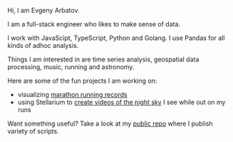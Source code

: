 Hi, I am Evgeny Arbatov.

I am a full-stack engineer who likes to make sense of data. 

I work with JavaScipt, TypeScript, Python and Golang. I use Pandas for all kinds of adhoc analysis. 

Things I am interested in are time series analysis, geospatial data processing, music, running and astronomy.

Here are some of the fun projects I am working on:

- visualizing [marathon running records](https://github.com/evgeniyarbatov/marathons)
- using Stellarium to [create videos of the night sky](https://github.com/evgeniyarbatov/stargazing-on-the-run) I see while out on my runs

Want something useful? Take a look at my [public repo](https://github.com/evgeniyarbatov/public) where I publish variety of scripts.




